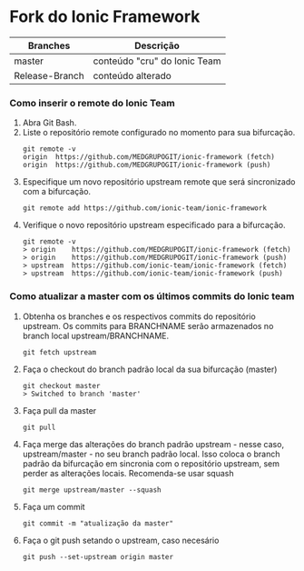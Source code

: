 # Fork do Ionic Framework 
Branches | Descrição
--------- | ----------
master | conteúdo "cru" do Ionic Team
Release-Branch | conteúdo alterado

### Como inserir o remote do Ionic Team

1. Abra Git Bash.
2. Liste o repositório remote configurado no momento para sua bifurcação.
    ```
    git remote -v
    origin  https://github.com/MEDGRUPOGIT/ionic-framework (fetch)
    origin  https://github.com/MEDGRUPOGIT/ionic-framework (push)
    ```
3. Especifique um novo repositório upstream remote que será sincronizado com a bifurcação.
    ```
    git remote add https://github.com/ionic-team/ionic-framework
    ```
4. Verifique o novo repositório upstream especificado para a bifurcação.
    ```
    git remote -v
    > origin    https://github.com/MEDGRUPOGIT/ionic-framework (fetch)
    > origin    https://github.com/MEDGRUPOGIT/ionic-framework (push)
    > upstream  https://github.com/ionic-team/ionic-framework (fetch)
    > upstream  https://github.com/ionic-team/ionic-framework (push)
    ```

### Como atualizar a master com os últimos commits do Ionic team

1. Obtenha os branches e os respectivos commits do repositório upstream. Os commits para BRANCHNAME serão armazenados no branch local upstream/BRANCHNAME.
    ```
    git fetch upstream
    ```

2. Faça o checkout do branch padrão local da sua bifurcação (master)
    ```
    git checkout master
    > Switched to branch 'master'
    ```

3. Faça pull da master
    ```
    git pull
    ```

4. Faça merge das alterações do branch padrão upstream - nesse caso, upstream/master - no seu branch padrão local. Isso coloca o branch padrão da bifurcação em sincronia com o repositório upstream, sem perder as alterações locais. Recomenda-se usar squash
    ```
    git merge upstream/master --squash
    ```

5. Faça um commit
    ```
    git commit -m "atualização da master"
    ```

6. Faça o git push setando o upstream, caso necesário
    ```
    git push --set-upstream origin master
    ```
